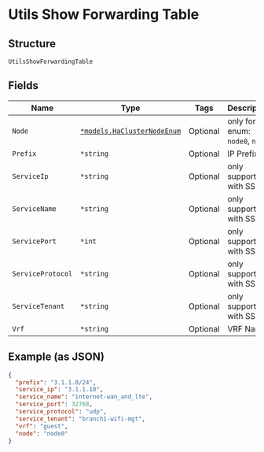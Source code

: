 
# Utils Show Forwarding Table

## Structure

`UtilsShowForwardingTable`

## Fields

| Name | Type | Tags | Description |
|  --- | --- | --- | --- |
| `Node` | [`*models.HaClusterNodeEnum`](../../doc/models/ha-cluster-node-enum.md) | Optional | only for HA. enum: `node0`, `node1` |
| `Prefix` | `*string` | Optional | IP Prefix |
| `ServiceIp` | `*string` | Optional | only supported with SSR |
| `ServiceName` | `*string` | Optional | only supported with SSR |
| `ServicePort` | `*int` | Optional | only supported with SSR |
| `ServiceProtocol` | `*string` | Optional | only supported with SSR |
| `ServiceTenant` | `*string` | Optional | only supported with SSR |
| `Vrf` | `*string` | Optional | VRF Name |

## Example (as JSON)

```json
{
  "prefix": "3.1.1.0/24",
  "service_ip": "3.1.1.10",
  "service_name": "internet-wan_and_lte",
  "service_port": 32768,
  "service_protocol": "udp",
  "service_tenant": "branch1-wifi-mgt",
  "vrf": "guest",
  "node": "node0"
}
```

